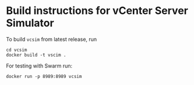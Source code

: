 # Build instructions for vCenter Server Simulator

To build `vcsim` from latest release, run

```
cd vcsim
docker build -t vscim .
```

For testing with Swarm run:
```
docker run -p 8989:8989 vcsim
```